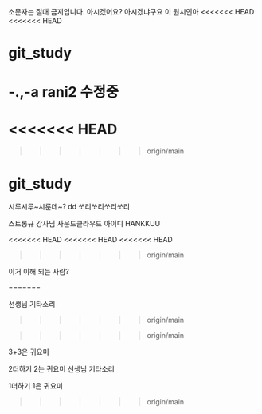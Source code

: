 소문자는 절대 금지입니다. 아시겠어요?
아시겠냐구요 이 원시인아
<<<<<<< HEAD
<<<<<<< HEAD
# git_study

-.,-a
rani2 수정중
=======
<<<<<<< HEAD
=======
>>>>>>> origin/main

# git_study

시루시루~시룬데~?
dd
쏘리쏘리쏘리쏘리

스트롱규 강사님
사운드클라우드 아이디
HANKKUU

<<<<<<< HEAD
<<<<<<< HEAD
<<<<<<< HEAD
>>>>>>> origin/main

이거 이해 되는 사람?

=======

선생님 기타소리
>>>>>>> origin/main


>>>>>>> origin/main

3+3은 귀요미





2더하기 2는 귀요미
선생님 기타소리

1더하기 1은 귀요미
>>>>>>> origin/main
